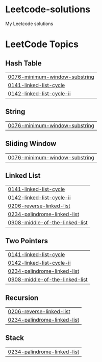 # Leetcode-solutions
My Leetcode solutions

<!---LeetCode Topics Start-->
# LeetCode Topics
## Hash Table
|  |
| ------- |
| [0076-minimum-window-substring](https://github.com/pranavsurya77/Leetcode-solutions/tree/master/0076-minimum-window-substring) |
| [0141-linked-list-cycle](https://github.com/pranavsurya77/Leetcode-solutions/tree/master/0141-linked-list-cycle) |
| [0142-linked-list-cycle-ii](https://github.com/pranavsurya77/Leetcode-solutions/tree/master/0142-linked-list-cycle-ii) |
## String
|  |
| ------- |
| [0076-minimum-window-substring](https://github.com/pranavsurya77/Leetcode-solutions/tree/master/0076-minimum-window-substring) |
## Sliding Window
|  |
| ------- |
| [0076-minimum-window-substring](https://github.com/pranavsurya77/Leetcode-solutions/tree/master/0076-minimum-window-substring) |
## Linked List
|  |
| ------- |
| [0141-linked-list-cycle](https://github.com/pranavsurya77/Leetcode-solutions/tree/master/0141-linked-list-cycle) |
| [0142-linked-list-cycle-ii](https://github.com/pranavsurya77/Leetcode-solutions/tree/master/0142-linked-list-cycle-ii) |
| [0206-reverse-linked-list](https://github.com/pranavsurya77/Leetcode-solutions/tree/master/0206-reverse-linked-list) |
| [0234-palindrome-linked-list](https://github.com/pranavsurya77/Leetcode-solutions/tree/master/0234-palindrome-linked-list) |
| [0908-middle-of-the-linked-list](https://github.com/pranavsurya77/Leetcode-solutions/tree/master/0908-middle-of-the-linked-list) |
## Two Pointers
|  |
| ------- |
| [0141-linked-list-cycle](https://github.com/pranavsurya77/Leetcode-solutions/tree/master/0141-linked-list-cycle) |
| [0142-linked-list-cycle-ii](https://github.com/pranavsurya77/Leetcode-solutions/tree/master/0142-linked-list-cycle-ii) |
| [0234-palindrome-linked-list](https://github.com/pranavsurya77/Leetcode-solutions/tree/master/0234-palindrome-linked-list) |
| [0908-middle-of-the-linked-list](https://github.com/pranavsurya77/Leetcode-solutions/tree/master/0908-middle-of-the-linked-list) |
## Recursion
|  |
| ------- |
| [0206-reverse-linked-list](https://github.com/pranavsurya77/Leetcode-solutions/tree/master/0206-reverse-linked-list) |
| [0234-palindrome-linked-list](https://github.com/pranavsurya77/Leetcode-solutions/tree/master/0234-palindrome-linked-list) |
## Stack
|  |
| ------- |
| [0234-palindrome-linked-list](https://github.com/pranavsurya77/Leetcode-solutions/tree/master/0234-palindrome-linked-list) |
<!---LeetCode Topics End-->